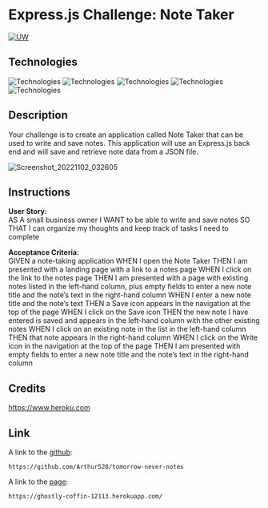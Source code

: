# Express.js Challenge: Note Taker
[![UW](https://img.shields.io/badge/UW-UW--Coding%20bootcamp-blueviolet)](https://bootcamp.uw.edu/)

## Technologies
![Technologies](https://img.shields.io/badge/Express.js-404D59?logo=Git&logoColor=white)
![Technologies](https://img.shields.io/badge/-JavaScript-007396?logo=JavaScript&logoColor=white)
![Technologies](https://img.shields.io/badge/Node.js-43853D?logoColor=white)
![Technologies](https://img.shields.io/badge/Heroku-430098?logo=Git&logoColor=white)
![Technologies](https://img.shields.io/badge/-Git-F05032?logo=Git&logoColor=white)

## Description
Your challenge is to create an application called Note Taker that can be used to write and save notes. This application will use an Express.js back end and will save and retrieve note data from a JSON file.

![Screenshot_20221102_032605](https://user-images.githubusercontent.com/113845043/199614377-7f7d285d-6c1b-4d00-9938-13db50791a2d.png)


## Instructions
<b>User Story:</b><br />
AS A small business owner
I WANT to be able to write and save notes
SO THAT I can organize my thoughts and keep track of tasks I need to complete


<b>Acceptance Criteria:</b><br />
GIVEN a note-taking application
WHEN I open the Note Taker
THEN I am presented with a landing page with a link to a notes page
WHEN I click on the link to the notes page
THEN I am presented with a page with existing notes listed in the left-hand column, plus empty fields to enter a new note title and the note’s text in the right-hand column
WHEN I enter a new note title and the note’s text
THEN a Save icon appears in the navigation at the top of the page
WHEN I click on the Save icon
THEN the new note I have entered is saved and appears in the left-hand column with the other existing notes
WHEN I click on an existing note in the list in the left-hand column
THEN that note appears in the right-hand column
WHEN I click on the Write icon in the navigation at the top of the page
THEN I am presented with empty fields to enter a new note title and the note’s text in the right-hand column

## Credits

https://www.heroku.com

## Link
A link to the [github](https://github.com/Arthur528/tomorrow-never-notes):
```
https://github.com/Arthur528/tomorrow-never-notes
```
A link to the [page](https://ghostly-coffin-12113.herokuapp.com/):
```
https://ghostly-coffin-12113.herokuapp.com/
